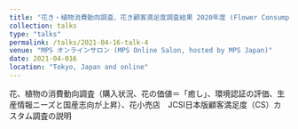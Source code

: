 ```yaml
---
title: "花き・植物消費動向調査、花き顧客満足度調査結果 2020年度 (Flower Consumption and Consumer Satisfaction Survey in Japan, FY2020)"
collection: talks
type: "talks"
permalink: /talks/2021-04-16-talk-4
venue: "MPS オンラインサロン (MPS Online Salon, hosted by MPS Japan)"
date: 2021-04-016
location: "Tokyo, Japan and online"
---
```

花、植物の消費動向調査（購入状況、花の価値＝「癒し」、環境認証の評価、生産情報ニーズと国産志向が上昇）、花小売店　JCSI日本版顧客満足度（CS）カスタム調査の説明　
